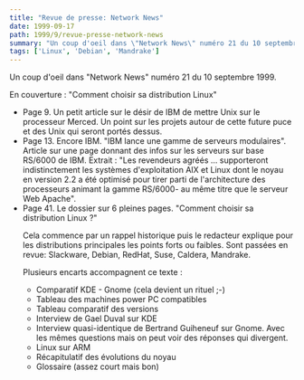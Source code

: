 ```yaml
---
title: "Revue de presse: Network News"
date: 1999-09-17
path: 1999/9/revue-presse-network-news
summary: "Un coup d'oeil dans \"Network News\" numéro 21 du 10 septembre 1999."
tags: ['Linux', 'Debian', 'Mandrake']
---
```


<P>Un coup d'oeil dans "Network News" numéro 21 du 10 septembre 1999.</P>

<P>En couverture : "Comment choisir sa distribution Linux"</P>

<UL>

<LI>Page 9. Un petit article sur le désir de IBM de mettre Unix sur le
processeur Merced.
Un point sur les projets autour de cette future puce et des Unix qui seront
portés dessus.
<LI>Page 13. Encore IBM. "IBM lance une gamme de serveurs modulaires".
Article sur une page donnant des infos sur les serveurs sur base RS/6000 de
IBM. Extrait : "Les revendeurs agréés ... supporteront indistinctement les
systèmes d'exploitation AIX et Linux dont le noyau en version 2.2 a été
optimisé pour tirer parti de l'architecture des processeurs animant la gamme
RS/6000- au même titre que le serveur Web Apache".
<LI>Page 41. Le dossier sur 6 pleines pages. "Comment choisir sa distribution
Linux ?"
<P>Cela commence par un rappel historique puis le redacteur explique pour les
distributions principales les points forts ou faibles. Sont passées en revue:
Slackware, Debian, RedHat, Suse, Caldera, Mandrake.</P>

<P>Plusieurs encarts accompagnent ce texte :</P>

<UL>

<LI>Comparatif KDE - Gnome (cela devient un rituel ;-)
<LI>Tableau des machines power PC compatibles
<LI>Tableau comparatif des versions
<LI>Interview de Gael Duval sur KDE
<LI>Interview quasi-identique de Bertrand Guiheneuf sur Gnome. Avec les mêmes
questions mais on peut voir des réponses qui divergent.
<LI>Linux sur ARM
<LI>Récapitulatif des évolutions du noyau
<LI>Glossaire (assez court mais bon)
</UL>


</UL>


